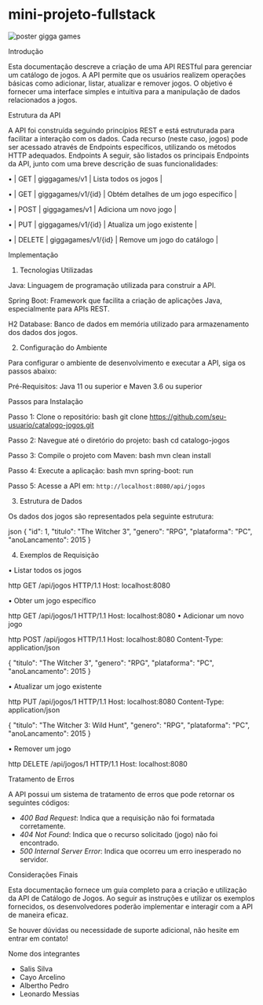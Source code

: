 # mini-projeto-fullstack

![poster gigga games](https://github.com/user-attachments/assets/2e6d3c0c-d754-486c-b6c1-dc29755684b0)




Introdução

Esta documentação descreve a criação de uma API RESTful para gerenciar um catálogo de jogos. A API permite que os usuários realizem operações básicas como adicionar, listar, atualizar e remover jogos. O objetivo é fornecer uma interface simples e intuitiva para a manipulação de dados relacionados a jogos.

Estrutura da API

A API foi construída seguindo princípios REST e está estruturada para facilitar a interação com os dados. Cada recurso (neste caso, jogos) pode ser acessado através de Endpoints específicos, utilizando os métodos HTTP adequados.
Endpoints
A seguir, são listados os principais Endpoints da API, junto com uma breve descrição de suas funcionalidades:

•	| GET | giggagames/v1 | Lista todos os jogos |

•	| GET | giggagames/v1/{id} | Obtém detalhes de um jogo específico |

•	| POST | giggagames/v1 | Adiciona um novo jogo |

•	| PUT | giggagames/v1/{id} | Atualiza um jogo existente |

•	| DELETE | giggagames/v1/{id} | Remove um jogo do catálogo |

Implementação

1.	Tecnologias Utilizadas

Java: Linguagem de programação utilizada para construir a API.

Spring Boot: Framework que facilita a criação de aplicações Java, especialmente para APIs REST.

H2 Database: Banco de dados em memória utilizado para armazenamento dos dados dos jogos.

2.	Configuração do Ambiente

Para configurar o ambiente de desenvolvimento e executar a API, siga os passos abaixo:

Pré-Requisitos:  Java 11 ou superior e Maven 3.6 ou superior


Passos para Instalação

Passo 1:  Clone o repositório:
 	bash
   	git clone https://github.com/seu-usuario/catalogo-jogos.git
   

Passo 2: Navegue até o diretório do projeto:
   	bash
   	cd catalogo-jogos
   

Passo 3: Compile o projeto com Maven:
   	bash
  	mvn clean install
  

Passo 4: Execute a aplicação:
   	bash
   	mvn spring-boot: run
  

Passo 5: Acesse a API em: `http://localhost:8080/api/jogos`

3.	Estrutura de Dados

Os dados dos jogos são representados pela seguinte estrutura:

json
{
    "id": 1,
    "titulo": "The Witcher 3",
    "genero": "RPG",
    "plataforma": "PC",
    "anoLancamento": 2015
}

4.	Exemplos de Requisição

•	Listar todos os jogos

http
GET /api/jogos HTTP/1.1
Host: localhost:8080

•	Obter um jogo específico

http
GET /api/jogos/1 HTTP/1.1
Host: localhost:8080
•	Adicionar um novo jogo

http
POST /api/jogos HTTP/1.1
Host: localhost:8080
Content-Type: application/json

{
    "titulo": "The Witcher 3",
    "genero": "RPG",
    "plataforma": "PC",
    "anoLancamento": 2015
}

•	Atualizar um jogo existente

http
PUT /api/jogos/1 HTTP/1.1
Host: localhost:8080
Content-Type: application/json

{
    "titulo": "The Witcher 3: Wild Hunt",
    "genero": "RPG",
    "plataforma": "PC",
    "anoLancamento": 2015
}

•	Remover um jogo

http
DELETE /api/jogos/1 HTTP/1.1
Host: localhost:8080

Tratamento de Erros

A API possui um sistema de tratamento de erros que pode retornar os seguintes códigos:
- *400 Bad Request*: Indica que a requisição não foi formatada corretamente.
- *404 Not Found*: Indica que o recurso solicitado (jogo) não foi encontrado.
- *500 Internal Server Error*: Indica que ocorreu um erro inesperado no servidor.

Considerações Finais

Esta documentação fornece um guia completo para a criação e utilização da API de Catálogo de Jogos. Ao seguir as instruções e utilizar os exemplos fornecidos, os desenvolvedores poderão implementar e interagir com a API de maneira eficaz.

Se houver dúvidas ou necessidade de suporte adicional, não hesite em entrar em contato!

Nome dos integrantes
- Salis Silva
- Cayo Arcelino
- Albertho Pedro
- Leonardo Messias
